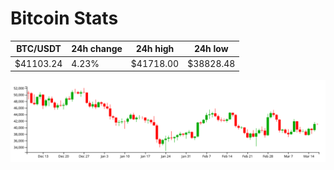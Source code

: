 # Bitcoin Stats

BTC/USDT|24h change|24h high|24h low|
|---|---|---|---|
|$41103.24|4.23%|$41718.00|$38828.48|

<img src="./chart.svg">
